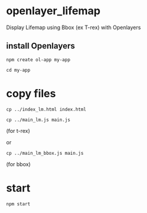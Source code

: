 # openlayer_lifemap
Display Lifemap using Bbox (ex T-rex) with Openlayers



## install Openlayers

`npm create ol-app my-app`

`cd my-app`

# copy files 

`cp ../index_lm.html index.html`

`cp ../main_lm.js main.js`

(for t-rex)

or 

`cp ../main_lm_bbox.js main.js`

(for bbox)

# start

`npm start`
